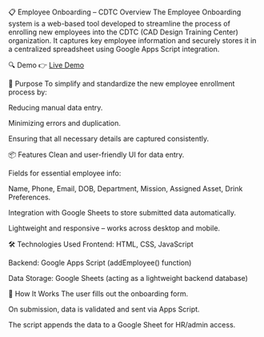 📋 Employee Onboarding – CDTC
Overview
The Employee Onboarding system is a web-based tool developed to streamline the process of enrolling new employees into the CDTC (CAD Design Training Center) organization. It captures key employee information and securely stores it in a centralized spreadsheet using Google Apps Script integration.

🔍 Demo
👉 [Live Demo](https://cad-design-training-center-096.github.io/employee_onboarding/ )

🎯 Purpose
To simplify and standardize the new employee enrollment process by:

Reducing manual data entry.

Minimizing errors and duplication.

Ensuring that all necessary details are captured consistently.

📦 Features
Clean and user-friendly UI for data entry.

Fields for essential employee info:

Name, Phone, Email, DOB, Department, Mission, Assigned Asset, Drink Preferences.

Integration with Google Sheets to store submitted data automatically.

Lightweight and responsive – works across desktop and mobile.

🛠️ Technologies Used
Frontend: HTML, CSS, JavaScript

Backend: Google Apps Script (addEmployee() function)

Data Storage: Google Sheets (acting as a lightweight backend database)

🚀 How It Works
The user fills out the onboarding form.

On submission, data is validated and sent via Apps Script.

The script appends the data to a Google Sheet for HR/admin access.
